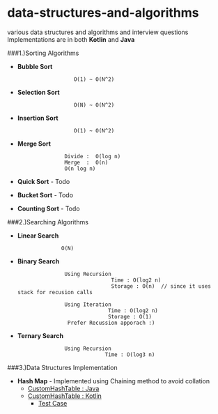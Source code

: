 # data-structures-and-algorithms
various data structures and algorithms and interview questions
Implementations are in both **Kotlin** and **Java**

###1.)Sorting Algorithms
- **Bubble Sort**     

                        O(1) ~ O(N^2)
- **Selection Sort**   

                        O(N) ~ O(N^2)
- **Insertion Sort**     
                        
                        O(1) ~ O(N^2)
- **Merge Sort**     
                     
                     Divide :  O(log n)
                     Merge  :  O(n) 
                     O(n log n) 
                     
- **Quick Sort**  - Todo

- **Bucket Sort**  - Todo 

- **Counting Sort**  - Todo
                     
###2.)Searching Algorithms

- **Linear Search**  

                    O(N)  
                    
- **Binary Search**  
                    
                     Using Recursion     
                                    Time : O(log2 n)
                                    Storage : O(n)  // since it uses stack for recusion calls
                                    
                     Using Iteration
                                   Time : O(log2 n)  
                                   Storage : O(1)
                      Prefer Recussion apporach :)  
                                 
- **Ternary Search**  
                     
                     Using Recursion     
                                  Time : O(log3 n)   
  
  
                                  
###3.)Data Structures Implementation
- **Hash Map** - Implemented using Chaining method to avoid collation  
   * [CustomHashTable : Java](https://github.com/ucdevinda123/data-structures-and-algorithms/blob/master/src/main/java/datastructures/hashtable/java/CustomHashTable.java)
   * [CustomHashTable : Kotlin](https://github.com/ucdevinda123/data-structures-and-algorithms/blob/master/src/main/java/datastructures/hashtable/kotlin/CustomHashTable.kt)
      *  [Test Case](https://github.com/ucdevinda123/data-structures-and-algorithms/blob/master/src/test/java/datastructures/TestHashTable.java)                                               